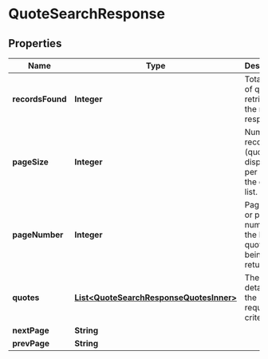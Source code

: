 

# QuoteSearchResponse


## Properties

| Name | Type | Description | Notes |
|------------ | ------------- | ------------- | -------------|
|**recordsFound** | **Integer** | Total count of quotes retrieved in the request response. |  [optional] |
|**pageSize** | **Integer** | Number of records (quotes) displayed per page in the quote list. |  [optional] |
|**pageNumber** | **Integer** | Page index or page number for the list of quotes being returned. |  [optional] |
|**quotes** | [**List&lt;QuoteSearchResponseQuotesInner&gt;**](QuoteSearchResponseQuotesInner.md) | The quote details for the requested criteria. |  [optional] |
|**nextPage** | **String** |  |  [optional] |
|**prevPage** | **String** |  |  [optional] |



